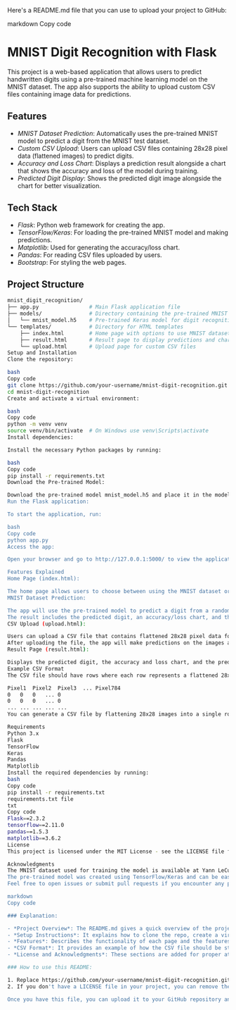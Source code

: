 Here's a README.md file that you can use to upload your project to GitHub:

markdown
Copy code
# MNIST Digit Recognition with Flask

This project is a web-based application that allows users to predict handwritten digits using a pre-trained machine learning model on the MNIST dataset. The app also supports the ability to upload custom CSV files containing image data for predictions.

## Features

- *MNIST Dataset Prediction*: Automatically uses the pre-trained MNIST model to predict a digit from the MNIST test dataset.
- *Custom CSV Upload*: Users can upload CSV files containing 28x28 pixel data (flattened images) to predict digits.
- *Accuracy and Loss Chart*: Displays a prediction result alongside a chart that shows the accuracy and loss of the model during training.
- *Predicted Digit Display*: Shows the predicted digit image alongside the chart for better visualization.

## Tech Stack

- *Flask*: Python web framework for creating the app.
- *TensorFlow/Keras*: For loading the pre-trained MNIST model and making predictions.
- *Matplotlib*: Used for generating the accuracy/loss chart.
- *Pandas*: For reading CSV files uploaded by users.
- *Bootstrap*: For styling the web pages.

## Project Structure

```bash
mnist_digit_recognition/
├── app.py                # Main Flask application file
├── models/               # Directory containing the pre-trained MNIST model file
│   └── mnist_model.h5    # Pre-trained Keras model for digit recognition
└── templates/            # Directory for HTML templates
    ├── index.html        # Home page with options to use MNIST dataset or upload CSV
    ├── result.html       # Result page to display predictions and chart
    └── upload.html       # Upload page for custom CSV files
Setup and Installation
Clone the repository:

bash
Copy code
git clone https://github.com/your-username/mnist-digit-recognition.git
cd mnist-digit-recognition
Create and activate a virtual environment:

bash
Copy code
python -m venv venv
source venv/bin/activate  # On Windows use venv\Scripts\activate
Install dependencies:

Install the necessary Python packages by running:

bash
Copy code
pip install -r requirements.txt
Download the Pre-trained Model:

Download the pre-trained model mnist_model.h5 and place it in the models/ directory. If you don't have this file, you can train the model using the MNIST dataset or download a pre-trained model from various sources.
Run the Flask application:

To start the application, run:

bash
Copy code
python app.py
Access the app:

Open your browser and go to http://127.0.0.1:5000/ to view the application.

Features Explained
Home Page (index.html):

The home page allows users to choose between using the MNIST dataset or uploading a custom CSV file.
MNIST Dataset Prediction:

The app will use the pre-trained model to predict a digit from a random sample from the MNIST test dataset.
The result includes the predicted digit, an accuracy/loss chart, and the predicted digit's image.
CSV Upload (upload.html):

Users can upload a CSV file that contains flattened 28x28 pixel data for digit recognition. Each row should represent one digit image with 784 columns (28x28 pixels).
After uploading the file, the app will make predictions on the images and display the results.
Result Page (result.html):

Displays the predicted digit, the accuracy and loss chart, and the predicted digit snippet as an image.
Example CSV Format
The CSV file should have rows where each row represents a flattened 28x28 pixel image of a digit. The CSV should look like this:

Pixel1	Pixel2	Pixel3	...	Pixel784
0	0	0	...	0
0	0	0	...	0
...	...	...	...	...
You can generate a CSV file by flattening 28x28 images into a single row of 784 pixels.

Requirements
Python 3.x
Flask
TensorFlow
Keras
Pandas
Matplotlib
Install the required dependencies by running:
bash
Copy code
pip install -r requirements.txt
requirements.txt file
txt
Copy code
Flask==2.3.2
tensorflow==2.11.0
pandas==1.5.3
matplotlib==3.6.2
License
This project is licensed under the MIT License - see the LICENSE file for details.

Acknowledgments
The MNIST dataset used for training the model is available at Yann LeCun's website.
The pre-trained model was created using TensorFlow/Keras and can be easily reproduced by training on the MNIST dataset.
Feel free to open issues or submit pull requests if you encounter any problems or have suggestions for improvements!

markdown
Copy code

### Explanation:

- *Project Overview*: The README.md gives a quick overview of the project, the tech stack used, and how to set up and run the application.
- *Setup Instructions*: It explains how to clone the repo, create a virtual environment, install dependencies, and run the application.
- *Features*: Describes the functionality of each page and the features of the application.
- *CSV Format*: It provides an example of how the CSV file should be structured if the user uploads their own data.
- *License and Acknowledgments*: These sections are added for proper attribution and licensing if you're uploading to a public GitHub repository.

### How to use this README:

1. Replace https://github.com/your-username/mnist-digit-recognition.git with the actual GitHub URL for your repository.
2. If you don't have a LICENSE file in your project, you can remove the License section or add your preferred open-source license.

Once you have this file, you can upload it to your GitHub repository and share it with others.
